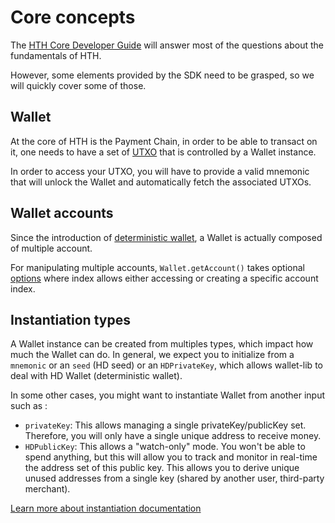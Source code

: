 # Core concepts

The [HTH Core Developer Guide](https://hthcore.readme.io/docs/core-guide-introduction) will answer most of the questions about the fundamentals of HTH.   

However, some elements provided by the SDK need to be grasped, so we will quickly cover some of those.

## Wallet

At the core of HTH is the Payment Chain, in order to be able to transact on it, one needs to have a set of [UTXO](https://hthcore.readme.io/docs/core-guide-block-chain-transaction-data) that is controlled by a Wallet instance.  

In order to access your UTXO, you will have to provide a valid mnemonic that will unlock the Wallet and automatically fetch the associated UTXOs.

## Wallet accounts

Since the introduction of [deterministic wallet](https://github.com/bitcoin/bips/blob/master/bip-0044.mediawiki), a Wallet is actually composed of multiple account. 

For manipulating multiple accounts, `Wallet.getAccount()` takes optional [options](../wallet/getAccount.md) where index allows either accessing or creating a specific account index. 

## Instantiation types

A Wallet instance can be created from multiples types, which impact how much the Wallet can do. 
In general, we expect you to initialize from a `mnemonic` or an `seed` (HD seed) or an `HDPrivateKey`, which allows wallet-lib to deal with HD Wallet (deterministic wallet).  

In some other cases, you might want to instantiate Wallet from another input such as : 
- `privateKey`: This allows managing a single privateKey/publicKey set. Therefore, you will only have a single unique address to receive money. 
- `HDPublicKey`: This allows a "watch-only" mode. You won't be able to spend anything, but this will allow you to track and monitor in real-time the address set of this public key. This allows you to derive unique unused addresses from a single key (shared by another user, third-party merchant).

[Learn more about instantiation documentation](../wallet/Wallet.md)
